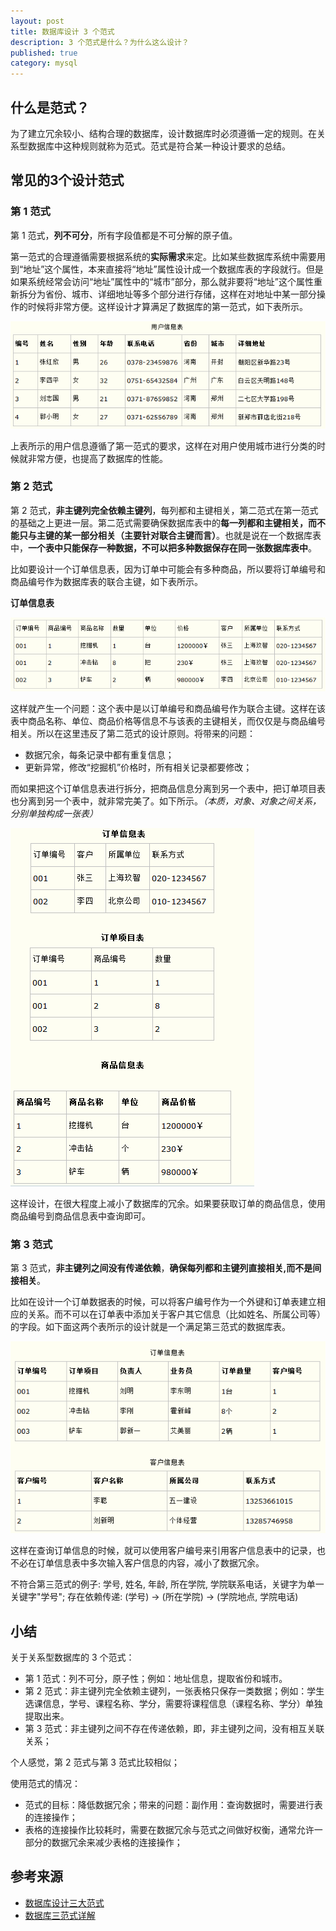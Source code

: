 ```yaml
---
layout: post
title: 数据库设计 3 个范式
description: 3 个范式是什么？为什么这么设计？
published: true
category: mysql
---
```


## 什么是范式？

为了建立冗余较小、结构合理的数据库，设计数据库时必须遵循一定的规则。在关系型数据库中这种规则就称为范式。范式是符合某一种设计要求的总结。

## 常见的3个设计范式

### 第 1 范式

第 1 范式，**列不可分**，所有字段值都是不可分解的原子值。

第一范式的合理遵循需要根据系统的**实际需求**来定。比如某些数据库系统中需要用到“地址”这个属性，本来直接将“地址”属性设计成一个数据库表的字段就行。但是如果系统经常会访问“地址”属性中的“城市”部分，那么就非要将“地址”这个属性重新拆分为省份、城市、详细地址等多个部分进行存储，这样在对地址中某一部分操作的时候将非常方便。这样设计才算满足了数据库的第一范式，如下表所示。

![](/images/database-nf/nf1.png)

上表所示的用户信息遵循了第一范式的要求，这样在对用户使用城市进行分类的时候就非常方便，也提高了数据库的性能。

### 第 2 范式

第 2 范式，**非主键列完全依赖主键列**，每列都和主键相关，第二范式在第一范式的基础之上更进一层。第二范式需要确保数据库表中的**每一列都和主键相关，而不能只与主键的某一部分相关（主要针对联合主键而言）**。也就是说在一个数据库表中，**一个表中只能保存一种数据，不可以把多种数据保存在同一张数据库表中**。

比如要设计一个订单信息表，因为订单中可能会有多种商品，所以要将订单编号和商品编号作为数据库表的联合主键，如下表所示。

**订单信息表**

![](/images/database-nf/nf2-1.png)


这样就产生一个问题：这个表中是以订单编号和商品编号作为联合主键。这样在该表中商品名称、单位、商品价格等信息不与该表的主键相关，而仅仅是与商品编号相关。所以在这里违反了第二范式的设计原则。将带来的问题：

* 数据冗余，每条记录中都有重复信息；
* 更新异常，修改“挖掘机”价格时，所有相关记录都要修改；

而如果把这个订单信息表进行拆分，把商品信息分离到另一个表中，把订单项目表也分离到另一个表中，就非常完美了。如下所示。*（本质，对象、对象之间关系，分别单独构成一张表）*

![](/images/database-nf/nf2-2.png)

这样设计，在很大程度上减小了数据库的冗余。如果要获取订单的商品信息，使用商品编号到商品信息表中查询即可。

### 第 3 范式

第 3 范式，**非主键列之间没有传递依赖**，**确保每列都和主键列直接相关,而不是间接相关**。

比如在设计一个订单数据表的时候，可以将客户编号作为一个外键和订单表建立相应的关系。而不可以在订单表中添加关于客户其它信息（比如姓名、所属公司等）的字段。如下面这两个表所示的设计就是一个满足第三范式的数据库表。

![](/images/database-nf/nf2-3.png)

这样在查询订单信息的时候，就可以使用客户编号来引用客户信息表中的记录，也不必在订单信息表中多次输入客户信息的内容，减小了数据冗余。

不符合第三范式的例子: 学号, 姓名, 年龄, 所在学院, 学院联系电话，关键字为单一关键字"学号"; 存在依赖传递: (学号) → (所在学院) → (学院地点, 学院电话) 

## 小结

关于关系型数据库的 3 个范式：

* 第 1 范式：列不可分，原子性；例如：地址信息，提取省份和城市。
* 第 2 范式：非主键列完全依赖主键列，一张表格只保存一类数据；例如：学生选课信息，学号、课程名称、学分，需要将课程信息（课程名称、学分）单独提取出来。
* 第 3 范式：非主键列之间不存在传递依赖，即，非主键列之间，没有相互关联关系；


个人感觉，第 2 范式与第 3 范式比较相似；


使用范式的情况：

* 范式的目标：降低数据冗余；带来的问题：副作用：查询数据时，需要进行表的连接操作；
* 表格的连接操作比较耗时，需要在数据冗余与范式之间做好权衡，通常允许一部分的数据冗余来减少表格的连接操作；





















## 参考来源

* [数据库设计三大范式][数据库设计三大范式]
* [数据库三范式详解][数据库三范式详解]




[NingG]:    http://ningg.github.com  "NingG"

[数据库设计三大范式]:		http://www.cnblogs.com/linjiqin/archive/2012/04/01/2428695.html
[数据库三范式详解]:		http://www.cnblogs.com/xwdreamer/archive/2012/05/17/2506039.html
[数据库三大范式详解]:		http://ce.sysu.edu.cn/cdbm/news/coures/200908/news_20090807210925_242.html







